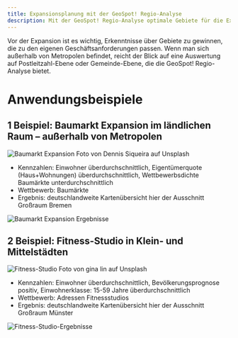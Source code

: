 ```yaml
---
title: Expansionsplanung mit der GeoSpot! Regio-Analyse
description: Mit der GeoSpot! Regio-Analyse optimale Gebiete für die Expansion finden. Welche Region hat das größte Potenzial meiner Zielgruppe? Anwendungsbeispiele aus der Praxis.
---
```


Vor der Expansion ist es wichtig, Erkenntnisse über Gebiete zu gewinnen, die zu den eigenen Geschäftsanforderungen passen. Wenn man sich außerhalb von Metropolen befindet, reicht der Blick auf eine Auswertung auf Postleitzahl-Ebene oder Gemeinde-Ebene, die die GeoSpot! Regio-Analyse bietet.

# Anwendungsbeispiele

## 1 Beispiel: Baumarkt Expansion im ländlichen Raum – außerhalb von Metropolen

![Baumarkt Expansion](https://github.com/gbconsite/GeoSpot/assets/47481567/056cfb5c-1c5e-47fa-9063-7135d42d0a09)
Foto von Dennis Siqueira auf Unsplash

- Kennzahlen: Einwohner überdurchschnittlich, Eigentümerquote (Haus+Wohnungen) überdurchschnittlich, Wettbewerbsdichte Baumärkte unterdurchschnittlich
- Wettbewerb: Baumärkte
- Ergebnis:  deutschlandweite Kartenübersicht hier der Ausschnitt Großraum Bremen

![Baumarkt Expansion Ergebnisse](https://github.com/gbconsite/GeoSpot/assets/47481567/a193ca1d-f99a-49ab-b357-b6b362a425c4)

## 2 Beispiel: Fitness-Studio in Klein- und Mittelstädten

![Fitness-Studio](https://github.com/gbconsite/GeoSpot/assets/47481567/ef2a6791-ce38-4bc2-bdf7-cb11e662fabc)
Foto von gina lin auf Unsplash

- Kennzahlen: Einwohner überdurchschnittlich, Bevölkerungsprognose positiv, Einwohnerklasse: 15-59 Jahre überdurchschnittlich
- Wettbewerb: Adressen Fitnessstudios
- Ergebnis: deutschlandweite Kartenübersicht hier der Ausschnitt Großraum Münster

![Fitness-Studio-Ergebnisse](https://github.com/gbconsite/GeoSpot/assets/47481567/ababe7e3-75d9-45e3-8928-b933a349aeb9)
